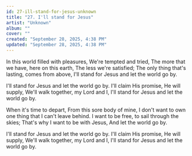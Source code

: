 ```yaml
---
id: 27-ill-stand-for-jesus-unknown
title: "27. I'll stand for Jesus"
artist: "Unknown"
album: ""
cover: ""
created: "September 28, 2025, 4:38 PM"
updated: "September 28, 2025, 4:38 PM"
---
```


In this world filled with pleasures,
We're tempted and tried,
The more that we have, here on this earth, The less we're satisfied;
The only thing that's lasting, comes from above, I'll stand for Jesus and let the world go by.

I'll stand for Jesus and let the world go by. I'll claim His promise, He will supply, We'll walk together, my Lord and I, I'll stand for Jesus and let the world go by.

When it's time to depart,
From this sore body of mine,
I don't want to own one thing that I can't leave behind. I want to be free, to sail through the skies; That's why I want to be with Jesus, And let the world go by.

I'll stand for Jesus and let the world go by. I'll claim His promise, He will supply, We'll walk together, my Lord and I, I'll stand for Jesus and let the world go by.